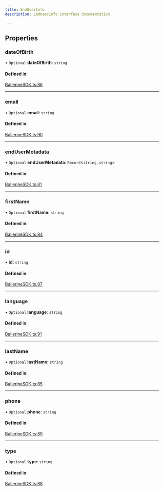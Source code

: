 ```yaml
---
title: EndUserInfo
description: EndUserInfo interface documentation

---
```


## Properties

### dateOfBirth

• `Optional` **dateOfBirth**: `string`

#### Defined in

[BallerineSDK.ts:86](https://github.com/ballerine-io/ballerine/blob/dev/sdks/web-ui-sdk/src/types/BallerineSDK.ts#L86)

---

### email

• `Optional` **email**: `string`

#### Defined in

[BallerineSDK.ts:90](https://github.com/ballerine-io/ballerine/blob/dev/sdks/web-ui-sdk/src/types/BallerineSDK.ts#L90)

---

### endUserMetadata

• `Optional` **endUserMetadata**: `Record`<`string`, `string`\>

#### Defined in

[BallerineSDK.ts:81](https://github.com/ballerine-io/ballerine/blob/dev/sdks/web-ui-sdk/src/types/BallerineSDK.ts#L81)

---

### firstName

• `Optional` **firstName**: `string`

#### Defined in

[BallerineSDK.ts:84](https://github.com/ballerine-io/ballerine/blob/dev/sdks/web-ui-sdk/src/types/BallerineSDK.ts#L84)

---

### id

• **id**: `string`

#### Defined in

[BallerineSDK.ts:87](https://github.com/ballerine-io/ballerine/blob/dev/sdks/web-ui-sdk/src/types/BallerineSDK.ts#L87)

---

### language

• `Optional` **language**: `string`

#### Defined in

[BallerineSDK.ts:91](https://github.com/ballerine-io/ballerine/blob/dev/sdks/web-ui-sdk/src/types/BallerineSDK.ts#L91)

---

### lastName

• `Optional` **lastName**: `string`

#### Defined in

[BallerineSDK.ts:85](https://github.com/ballerine-io/ballerine/blob/dev/sdks/web-ui-sdk/src/types/BallerineSDK.ts#L85)

---

### phone

• `Optional` **phone**: `string`

#### Defined in

[BallerineSDK.ts:89](https://github.com/ballerine-io/ballerine/blob/dev/sdks/web-ui-sdk/src/types/BallerineSDK.ts#L89)

---

### type

• `Optional` **type**: `string`

#### Defined in

[BallerineSDK.ts:88](https://github.com/ballerine-io/ballerine/blob/dev/sdks/web-ui-sdk/src/types/BallerineSDK.ts#L88)
